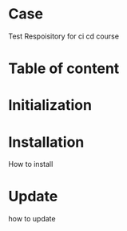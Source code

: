 # Case
Test Respoisitory for ci cd course

# Table of content

# Initialization

# Installation
How to install 

# Update 
how to update 